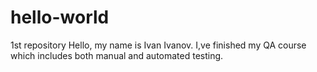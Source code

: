 # hello-world
1st repository
Hello, my name is Ivan Ivanov. I,ve finished my QA course which includes both manual and automated testing.

